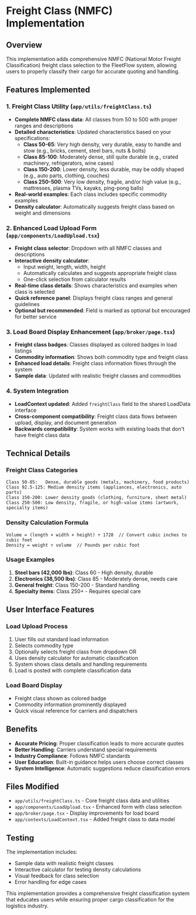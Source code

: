 # Freight Class (NMFC) Implementation

## Overview
This implementation adds comprehensive NMFC (National Motor Freight Classification) freight class selection to the FleetFlow system, allowing users to properly classify their cargo for accurate quoting and handling.

## Features Implemented

### 1. Freight Class Utility (`app/utils/freightClass.ts`)
- **Complete NMFC class data**: All classes from 50 to 500 with proper ranges and descriptions
- **Detailed characteristics**: Updated characteristics based on your specifications:
  - **Class 50-65**: Very high density, very durable, easy to handle and stow (e.g., bricks, cement, steel bars, nuts & bolts)
  - **Class 85-100**: Moderately dense, still quite durable (e.g., crated machinery, refrigerators, wine cases)
  - **Class 150-200**: Lower density, less durable, may be oddly shaped (e.g., auto parts, clothing, couches)
  - **Class 250-500**: Very low density, fragile, and/or high value (e.g., mattresses, plasma TVs, kayaks, ping-pong balls)
- **Real-world examples**: Each class includes specific commodity examples
- **Density calculator**: Automatically suggests freight class based on weight and dimensions

### 2. Enhanced Load Upload Form (`app/components/LoadUpload.tsx`)
- **Freight class selector**: Dropdown with all NMFC classes and descriptions
- **Interactive density calculator**: 
  - Input weight, length, width, height
  - Automatically calculates and suggests appropriate freight class
  - One-click selection from calculator results
- **Real-time class details**: Shows characteristics and examples when class is selected
- **Quick reference panel**: Displays freight class ranges and general guidelines
- **Optional but recommended**: Field is marked as optional but encouraged for better service

### 3. Load Board Display Enhancement (`app/broker/page.tsx`)
- **Freight class badges**: Classes displayed as colored badges in load listings
- **Commodity information**: Shows both commodity type and freight class
- **Enhanced load details**: Freight class information flows through the system
- **Sample data**: Updated with realistic freight classes and commodities

### 4. System Integration
- **LoadContext updated**: Added `freightClass` field to the shared LoadData interface
- **Cross-component compatibility**: Freight class data flows between upload, display, and document generation
- **Backwards compatibility**: System works with existing loads that don't have freight class data

## Technical Details

### Freight Class Categories
```
Class 50-85:   Dense, durable goods (metals, machinery, food products)
Class 92.5-125: Medium density items (appliances, electronics, auto parts)  
Class 150-200: Lower density goods (clothing, furniture, sheet metal)
Class 250-500: Low density, fragile, or high-value items (artwork, specialty items)
```

### Density Calculation Formula
```
Volume = (length × width × height) ÷ 1728  // Convert cubic inches to cubic feet
Density = weight ÷ volume  // Pounds per cubic foot
```

### Usage Examples
1. **Steel bars (42,000 lbs)**: Class 60 - High density, durable
2. **Electronics (38,500 lbs)**: Class 85 - Moderately dense, needs care
3. **General freight**: Class 150-200 - Standard handling
4. **Specialty items**: Class 250+ - Requires special care

## User Interface Features

### Load Upload Process
1. User fills out standard load information
2. Selects commodity type
3. Optionally selects freight class from dropdown OR
4. Uses density calculator for automatic classification
5. System shows class details and handling requirements
6. Load is posted with complete classification data

### Load Board Display
- Freight class shown as colored badge
- Commodity information prominently displayed
- Quick visual reference for carriers and dispatchers

## Benefits
- **Accurate Pricing**: Proper classification leads to more accurate quotes
- **Better Handling**: Carriers understand special requirements
- **Industry Compliance**: Follows NMFC standards
- **User Education**: Built-in guidance helps users choose correct classes
- **System Intelligence**: Automatic suggestions reduce classification errors

## Files Modified
- `app/utils/freightClass.ts` - Core freight class data and utilities
- `app/components/LoadUpload.tsx` - Enhanced form with class selection
- `app/broker/page.tsx` - Display improvements for load board
- `app/contexts/LoadContext.tsx` - Added freight class to data model

## Testing
The implementation includes:
- Sample data with realistic freight classes
- Interactive calculator for testing density calculations
- Visual feedback for class selection
- Error handling for edge cases

This implementation provides a comprehensive freight classification system that educates users while ensuring proper cargo classification for the logistics industry.

